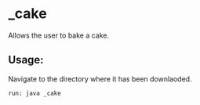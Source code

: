 # _cake

Allows the user to bake a cake.

## Usage:
Navigate to the directory where it has been downlaoded.

`run: java _cake`
